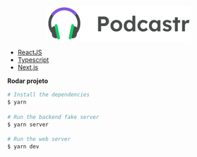 <div align="center">
  <img src=".github/podcastr-logo.svg" alt="Podcastr logo">
</div>


- [ReactJS](https://reactjs.org/)
- [Typescript](https://www.typescriptlang.org/)
- [Next.js](https://nextjs.org/)


**Rodar projeto**

```bash
# Install the dependencies
$ yarn

# Run the backend fake server
$ yarn server

# Run the web server
$ yarn dev
```
